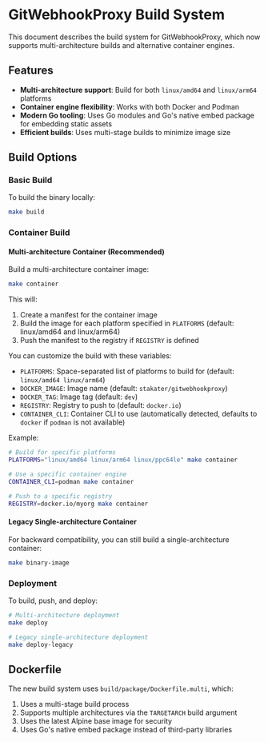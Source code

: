 # GitWebhookProxy Build System

This document describes the build system for GitWebhookProxy, which now supports multi-architecture builds and alternative container engines.

## Features

- **Multi-architecture support**: Build for both `linux/amd64` and `linux/arm64` platforms
- **Container engine flexibility**: Works with both Docker and Podman
- **Modern Go tooling**: Uses Go modules and Go's native embed package for embedding static assets
- **Efficient builds**: Uses multi-stage builds to minimize image size

## Build Options

### Basic Build

To build the binary locally:

```bash
make build
```

### Container Build

#### Multi-architecture Container (Recommended)

Build a multi-architecture container image:

```bash
make container
```

This will:
1. Create a manifest for the container image
2. Build the image for each platform specified in `PLATFORMS` (default: linux/amd64 and linux/arm64)
3. Push the manifest to the registry if `REGISTRY` is defined

You can customize the build with these variables:

- `PLATFORMS`: Space-separated list of platforms to build for (default: `linux/amd64 linux/arm64`)
- `DOCKER_IMAGE`: Image name (default: `stakater/gitwebhookproxy`)
- `DOCKER_TAG`: Image tag (default: `dev`)
- `REGISTRY`: Registry to push to (default: `docker.io`)
- `CONTAINER_CLI`: Container CLI to use (automatically detected, defaults to `docker` if `podman` is not available)

Example:

```bash
# Build for specific platforms
PLATFORMS="linux/amd64 linux/arm64 linux/ppc64le" make container

# Use a specific container engine
CONTAINER_CLI=podman make container

# Push to a specific registry
REGISTRY=docker.io/myorg make container
```

#### Legacy Single-architecture Container

For backward compatibility, you can still build a single-architecture container:

```bash
make binary-image
```

### Deployment

To build, push, and deploy:

```bash
# Multi-architecture deployment
make deploy

# Legacy single-architecture deployment
make deploy-legacy
```

## Dockerfile

The new build system uses `build/package/Dockerfile.multi`, which:

1. Uses a multi-stage build process
2. Supports multiple architectures via the `TARGETARCH` build argument
3. Uses the latest Alpine base image for security
4. Uses Go's native embed package instead of third-party libraries